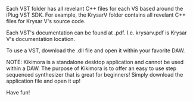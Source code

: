 Each VST folder has all revelant C++ files for each VS based around the iPlug VST SDK.
For example, the KrysarV folder contains all revelant C++ files for Krysar V's source code.

Each VST's documentation can be found at <vstname>.pdf. I.e. krysarv.pdf is Krysar V's documentation location.

To use a VST, download the .dll file and open it within your favorite DAW.

NOTE: Kikimora is a standalone desktop application and cannot be used within a DAW. The purpose of Kikimora is to offer an easy to use step sequenced synthesizer that is great for beginners! Simply download the application file and open it up!

Have fun!

